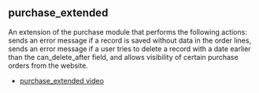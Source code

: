 ## purchase_extended
An extension of the purchase module that performs the following actions: sends an error message if a record is saved without data in the order lines, sends an error message if a user tries to delete a record with a date earlier than the can_delete_after field, and allows visibility of certain purchase orders from the website.
- [purchase_extended video](https://www.youtube.com/watch?v=CEoP7m_4iu0)
